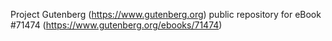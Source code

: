 Project Gutenberg (https://www.gutenberg.org) public repository
for eBook #71474 (https://www.gutenberg.org/ebooks/71474)
